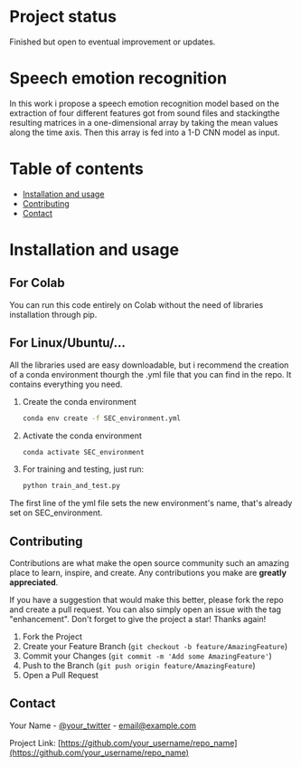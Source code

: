 # Project status
Finished but open to eventual improvement or updates.

# Speech emotion recognition

In this work i propose a speech emotion recognition model based on the extraction of four different features got from sound files and stackingthe resulting matrices in a one-dimensional array by taking the mean values along the time axis. Then this array is fed into a 1-D CNN model as input.


# Table of contents

- [Installation and usage](#installation-and-usage)
- [Contributing](#contributing)
- [Contact](#Contact)

# Installation and usage

## For Colab
You can run this code entirely on Colab without the need of libraries installation through pip.

## For Linux/Ubuntu/...
All the libraries used are easy downloadable, but i recommend the creation of a conda environment thourgh the .yml file that you can find in the repo. It contains everything you need.

1. Create the conda environment
     ```sh
     conda env create -f SEC_environment.yml
     ```
2. Activate the conda environment
     ```sh
     conda activate SEC_environment
     ```
1. For training and testing, just run:
     ```sh
     python train_and_test.py
     ```
The first line of the yml file sets the new environment's name, that's already set on SEC_environment.

## Contributing

Contributions are what make the open source community such an amazing place to learn, inspire, and create. Any contributions you make are **greatly appreciated**.

If you have a suggestion that would make this better, please fork the repo and create a pull request. You can also simply open an issue with the tag "enhancement".
Don't forget to give the project a star! Thanks again!

1. Fork the Project
2. Create your Feature Branch (`git checkout -b feature/AmazingFeature`)
3. Commit your Changes (`git commit -m 'Add some AmazingFeature'`)
4. Push to the Branch (`git push origin feature/AmazingFeature`)
5. Open a Pull Request

<!-- CONTACT -->
## Contact

Your Name - [@your_twitter](https://twitter.com/your_username) - email@example.com

Project Link: [https://github.com/your_username/repo_name](https://github.com/your_username/repo_name)
